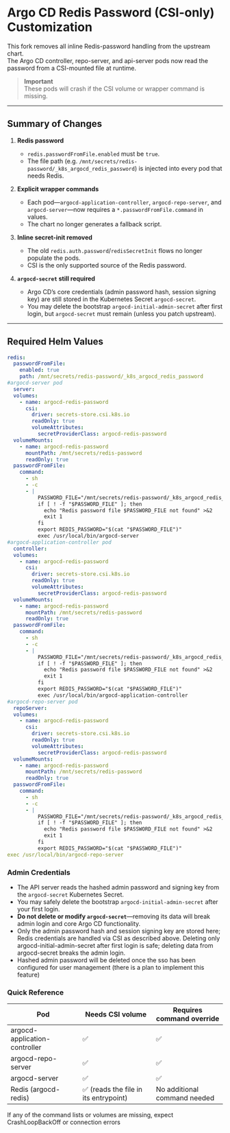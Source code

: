 # Argo CD Redis Password (CSI-only) Customization

This fork removes all inline Redis-password handling from the upstream chart.  
The Argo CD controller, repo-server, and api-server pods now read the password from a CSI-mounted file at runtime.

> **Important**  
> These pods will crash if the CSI volume or wrapper command is missing.

---

## Summary of Changes

1. **Redis password**  
   - `redis.passwordFromFile.enabled` must be `true`.  
   - The file path (e.g. `/mnt/secrets/redis-password/_k8s_argocd_redis_password`) is injected into every pod that needs Redis.

2. **Explicit wrapper commands**  
   - Each pod—`argocd-application-controller`, `argocd-repo-server`, and `argocd-server`—now requires a `*.passwordFromFile.command` in values.  
   - The chart no longer generates a fallback script.

3. **Inline secret-init removed**  
   - The old `redis.auth.password`/`redisSecretInit` flows no longer populate the pods.  
   - CSI is the only supported source of the Redis password.

4. **`argocd-secret` still required**  
   - Argo CD’s core credentials (admin password hash, session signing key) are still stored in the Kubernetes Secret `argocd-secret`.  
   - You may delete the bootstrap `argocd-initial-admin-secret` after first login, but `argocd-secret` must remain (unless you patch upstream).

---

## Required Helm Values

```yaml
redis:
  passwordFromFile:
    enabled: true
    path: /mnt/secrets/redis-password/_k8s_argocd_redis_password
#argocd-server pod
  server:
  volumes:
    - name: argocd-redis-password
      csi:
        driver: secrets-store.csi.k8s.io
        readOnly: true
        volumeAttributes:
          secretProviderClass: argocd-redis-password
  volumeMounts:
    - name: argocd-redis-password
      mountPath: /mnt/secrets/redis-password
      readOnly: true
  passwordFromFile:
    command:
      - sh
      - -c
      - |
          PASSWORD_FILE="/mnt/secrets/redis-password/_k8s_argocd_redis_password"
          if [ ! -f "$PASSWORD_FILE" ]; then
            echo "Redis password file $PASSWORD_FILE not found" >&2
            exit 1
          fi
          export REDIS_PASSWORD="$(cat "$PASSWORD_FILE")"
          exec /usr/local/bin/argocd-server
#argocd-application-controller pod
  controller:
  volumes:
    - name: argocd-redis-password
      csi:
        driver: secrets-store.csi.k8s.io
        readOnly: true
        volumeAttributes:
          secretProviderClass: argocd-redis-password
  volumeMounts:
    - name: argocd-redis-password
      mountPath: /mnt/secrets/redis-password
      readOnly: true
  passwordFromFile:
    command:
      - sh
      - -c
      - |
          PASSWORD_FILE="/mnt/secrets/redis-password/_k8s_argocd_redis_password"
          if [ ! -f "$PASSWORD_FILE" ]; then
            echo "Redis password file $PASSWORD_FILE not found" >&2
            exit 1
          fi
          export REDIS_PASSWORD="$(cat "$PASSWORD_FILE")"
          exec /usr/local/bin/argocd-application-controller
#argocd-repo-server pod
  repoServer:
  volumes:
    - name: argocd-redis-password
      csi:
        driver: secrets-store.csi.k8s.io
        readOnly: true
        volumeAttributes:
          secretProviderClass: argocd-redis-password
  volumeMounts:
    - name: argocd-redis-password
      mountPath: /mnt/secrets/redis-password
      readOnly: true
  passwordFromFile:
    command:
      - sh
      - -c
      - |
          PASSWORD_FILE="/mnt/secrets/redis-password/_k8s_argocd_redis_password"
          if [ ! -f "$PASSWORD_FILE" ]; then
            echo "Redis password file $PASSWORD_FILE not found" >&2
            exit 1
          fi
          export REDIS_PASSWORD="$(cat "$PASSWORD_FILE")"
exec /usr/local/bin/argocd-repo-server
```

### Admin Credentials

- The API server reads the hashed admin password and signing key from the `argocd-secret` Kubernetes Secret.
- You may safely delete the bootstrap `argocd-initial-admin-secret` after your first login.
- **Do not delete or modify `argocd-secret`**—removing its data will break admin login and core Argo CD functionality.
- Only the admin password hash and session signing key are stored here; Redis credentials are handled via CSI as described above.
Deleting only argocd-initial-admin-secret after first login is safe; deleting data from argocd-secret breaks the admin login.
- Hashed admin password will be deleted once the sso has been configured for user management (there is a plan to implement this feature)

### Quick Reference

| Pod                         | Needs CSI volume                        | Requires command override           |
|-----------------------------|-----------------------------------------|-------------------------------------|
| argocd-application-controller | ✅                                      | ✅                                   |
| argocd-repo-server            | ✅                                      | ✅                                   |
| argocd-server                 | ✅                                      | ✅                                   |
| Redis (argocd-redis)          | ✅ (reads the file in its entrypoint)   | No additional command needed         |

If any of the command lists or volumes are missing, expect CrashLoopBackOff or connection errors
